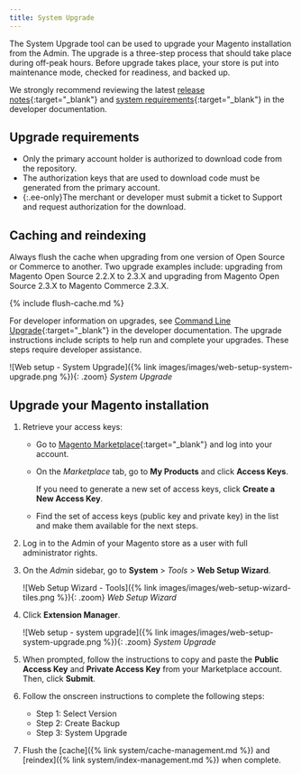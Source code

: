 ```yaml
---
title: System Upgrade
---
```


The System Upgrade tool can be used to upgrade your Magento installation from the Admin. The upgrade is a three-step process that should take place during off-peak hours. Before upgrade takes place, your store is put into maintenance mode, checked for readiness, and backed up.

We strongly recommend reviewing the latest [release notes][1]{:target="_blank"} and [system requirements][2]{:target="_blank"} in the developer documentation.

## Upgrade requirements

- Only the primary account holder is authorized to download code from the repository.
- The authorization keys that are used to download code must be generated from the primary account.
- {:.ee-only}The merchant or developer must submit a ticket to Support and request authorization for the download.

## Caching and reindexing

Always flush the cache when upgrading from one version of Open Source or Commerce to another. Two upgrade examples include: upgrading from Magento Open Source 2.2.X to 2.3.X and upgrading from Magento Open Source 2.3.X to Magento Commerce 2.3.X.

{% include flush-cache.md %}

For developer information on upgrades, see [Command Line Upgrade][3]{:target="_blank"} in the developer documentation. The upgrade instructions include scripts to help run and complete your upgrades. These steps require developer assistance.

![Web setup - System Upgrade]({% link images/images/web-setup-system-upgrade.png %}){: .zoom}
_System Upgrade_

## Upgrade your Magento installation

1. Retrieve your access keys:

   - Go to [Magento Marketplace][2]{:target="_blank"} and log into your account.

   - On the _Marketplace_ tab, go to **My Products** and click **Access Keys**.

        If you need to generate a new set of access keys, click **Create a New Access Key**.

   - Find the set of access keys (public key and private key) in the list and make them available for the next steps.

1. Log in to the Admin of your Magento store as a user with full administrator rights.

1. On the _Admin_ sidebar, go to **System** > _Tools_ > **Web Setup Wizard**.

    ![Web Setup Wizard - Tools]({% link images/images/web-setup-wizard-tiles.png %}){: .zoom}
    _Web Setup Wizard_

1. Click **Extension Manager**.

    ![Web setup - system upgrade]({% link images/images/web-setup-system-upgrade.png %}){: .zoom}
    _System Upgrade_

1. When prompted, follow the instructions to copy and paste the **Public Access Key** and **Private Access Key** from your Marketplace account. Then, click **Submit**.

1. Follow the onscreen instructions to complete the following steps:

   - Step 1: Select Version
   - Step 2: Create Backup
   - Step 3: System Upgrade

1. Flush the [cache]({% link system/cache-management.md %}) and [reindex]({% link system/index-management.md %}) when complete.

[1]: https://devdocs.magento.com/guides/v2.3/release-notes/bk-release-notes.html
[2]: https://devdocs.magento.com/guides/v2.3/install-gde/system-requirements2.html
[3]: https://devdocs.magento.com/guides/v2.3/comp-mgr/cli/cli-upgrade.html
